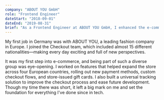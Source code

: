 ```yaml
---
company: "ABOUT YOU GmbH"
role: "Frontend Engineer"
dateStart: "2018-09-01"
dateEnd: "2019-08-31"
brief: "As a Frontend Engineer at ABOUT YOU GmbH, I enhanced the e-commerce checkout experience and expanded the platform across Europe in a dynamic, multicultural team."
---
```


My first job in Germany was with ABOUT YOU, a leading fashion company in Europe. I joined the Checkout team, which included almost 15 different nationalities—making every day exciting and full of new perspectives.

It was my first step into e-commerce, and being part of such a diverse group was eye-opening. I worked on features that helped expand the store across four European countries, rolling out new payment methods, custom checkout flows, and store-issued gift cards. I also built a universal tracking solution to improve the checkout process and ease future development. Though my time there was short, it left a big mark on me and set the foundation for everything I've done since in tech.